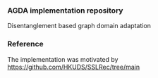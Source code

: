 ### AGDA implementation repository
Disentanglement based graph domain adaptation

### Reference
The implementation was motivated by https://github.com/HKUDS/SSLRec/tree/main
